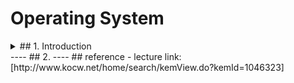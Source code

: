 # Operating System

<details>
<summary>## 1. Introduction</summary>
### 1. Definition
* Kernel that stays in memory
* Utilities

----

### 2. Goal
* Manage computer system resources efficiently
    - fairness, efficienty
    - protect the system, users  
* Let users use computer with comfort
    - manage hardware handling process on for users

----

### 3. Classification
#### tasking
* Single tasking
    - MS-DOS
* Multi tasking
    - UNIX, MS-Windows

#### the number of users
* Single user
    - MS-DOS, MS-Windows
* Multi user
    - UNIX, NT server

#### way of processing
* Time sharing
    - UNIX
    - interactive
* Realtime OS
    - Hard realtime system
    - Soft realtime system
* Batch processing
    - Punch Card system
----

### 

</details>
----
## 2. 
----
## reference
- lecture link: [http://www.kocw.net/home/search/kemView.do?kemId=1046323]